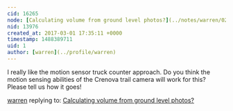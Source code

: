 ```yaml
---
cid: 16265
node: [Calculating volume from ground level photos?](../notes/warren/02-28-2017/calculating-volume-from-ground-level-photos)
nid: 13976
created_at: 2017-03-01 17:35:11 +0000
timestamp: 1488389711
uid: 1
author: [warren](../profile/warren)
---
```


I really like the motion sensor truck counter approach. Do you think the motion sensing abilities of the Crenova trail camera will work for this? Please tell us how it goes!

[warren](../profile/warren) replying to: [Calculating volume from ground level photos?](../notes/warren/02-28-2017/calculating-volume-from-ground-level-photos)

